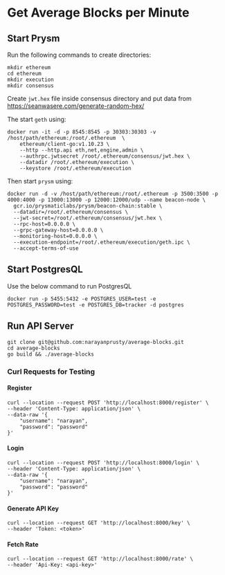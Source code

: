 # Get Average Blocks per Minute

## Start Prysm

Run the following commands to create directories:

```
mkdir ethereum
cd ethereum
mkdir execution
mkdir consensus
```

Create `jwt.hex` file inside consensus directory and put data from https://seanwasere.com/generate-random-hex/

The start `geth` using:

```
docker run -it -d -p 8545:8545 -p 30303:30303 -v /host/path/ethereum:/root/.ethereum  \
    ethereum/client-go:v1.10.23 \
    --http --http.api eth,net,engine,admin \
    --authrpc.jwtsecret /root/.ethereum/consensus/jwt.hex \
    --datadir /root/.ethereum/execution \
    --keystore /root/.ethereum/execution
```

Then start `prysm` using:

```
docker run -d -v /host/path/ethereum:/root/.ethereum -p 3500:3500 -p 4000:4000 -p 13000:13000 -p 12000:12000/udp --name beacon-node \
  gcr.io/prysmaticlabs/prysm/beacon-chain:stable \
  --datadir=/root/.ethereum/consensus \
  --jwt-secret=/root/.ethereum/consensus/jwt.hex \
  --rpc-host=0.0.0.0 \
  --grpc-gateway-host=0.0.0.0 \
  --monitoring-host=0.0.0.0 \
  --execution-endpoint=/root/.ethereum/execution/geth.ipc \
  --accept-terms-of-use
```

## Start PostgresQL

Use the below command to run PostgresQL

```
docker run -p 5455:5432 -e POSTGRES_USER=test -e POSTGRES_PASSWORD=test -e POSTGRES_DB=tracker -d postgres
```

## Run API Server

```
git clone git@github.com:narayanprusty/average-blocks.git
cd average-blocks
go build && ./average-blocks
```

### Curl Requests for Testing

#### Register 

```
curl --location --request POST 'http://localhost:8000/register' \
--header 'Content-Type: application/json' \
--data-raw '{
    "username": "narayan",
    "password": "password"
}'
```

#### Login

```
curl --location --request POST 'http://localhost:8000/login' \
--header 'Content-Type: application/json' \
--data-raw '{
    "username": "narayan",
    "password": "password"
}'
```

#### Generate API Key

```
curl --location --request GET 'http://localhost:8000/key' \
--header 'Token: <token>'
```


#### Fetch Rate

```
curl --location --request GET 'http://localhost:8000/rate' \
--header 'Api-Key: <api-key>'
```




